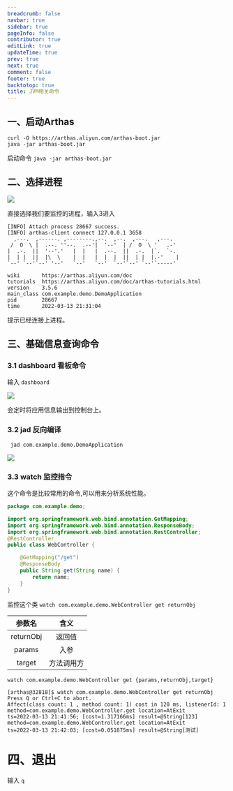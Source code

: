 ```yaml
---
breadcrumb: false
navbar: true
sidebar: true
pageInfo: false
contributor: true
editLink: true
updateTime: true
prev: true
next: true
comment: false
footer: true
backtotop: true
title: JVM相关命令
---
```


## 一、启动Arthas

``` 
curl -O https://arthas.aliyun.com/arthas-boot.jar
java -jar arthas-boot.jar
```

启动命令 `java -jar arthas-boot.jar`


## 二、选择进程

![](https://img.springlearn.cn/blog/learn_1647178107000.png)

直接选择我们要监控的进程，输入3进入

``` 
[INFO] Attach process 28667 success.
[INFO] arthas-client connect 127.0.0.1 3658
  ,---.  ,------. ,--------.,--.  ,--.  ,---.   ,---.                           
 /  O  \ |  .--. ''--.  .--'|  '--'  | /  O  \ '   .-'                          
|  .-.  ||  '--'.'   |  |   |  .--.  ||  .-.  |`.  `-.                          
|  | |  ||  |\  \    |  |   |  |  |  ||  | |  |.-'    |                         
`--' `--'`--' '--'   `--'   `--'  `--'`--' `--'`-----'                          

wiki       https://arthas.aliyun.com/doc                                        
tutorials  https://arthas.aliyun.com/doc/arthas-tutorials.html                  
version    3.5.6                                                                
main_class com.example.demo.DemoApplication                                     
pid        28667                                                                
time       2022-03-13 21:31:04   
```

提示已经连接上进程。

## 三、基础信息查询命令

### 3.1 dashboard 看板命令

输入 `dashboard`

![](https://img.springlearn.cn/blog/learn_1647178404000.png)

会定时将应用信息输出到控制台上。

### 3.2 jad 反向编译

` jad com.example.demo.DemoApplication`

![](https://img.springlearn.cn/blog/learn_1647178673000.png)


### 3.3 watch 监控指令

这个命令是比较常用的命令,可以用来分析系统性能。

```java 
package com.example.demo;

import org.springframework.web.bind.annotation.GetMapping;
import org.springframework.web.bind.annotation.ResponseBody;
import org.springframework.web.bind.annotation.RestController;
@RestController
public class WebController {

    @GetMapping("/get")
    @ResponseBody
    public String get(String name) {
        return name;
    }
}
```

监控这个类 `watch com.example.demo.WebController get returnObj`

|参数名|含义|
|:--:|:--:|
|returnObj|返回值|
|params|入参|
|target|方法调用方|

`watch com.example.demo.WebController get {params,returnObj,target}`

``` 
[arthas@32818]$ watch com.example.demo.WebController get returnObj
Press Q or Ctrl+C to abort.
Affect(class count: 1 , method count: 1) cost in 120 ms, listenerId: 1
method=com.example.demo.WebController.get location=AtExit
ts=2022-03-13 21:41:56; [cost=1.317166ms] result=@String[123]
method=com.example.demo.WebController.get location=AtExit
ts=2022-03-13 21:42:03; [cost=0.051875ms] result=@String[测试]
```

# 四、退出

输入 `q`
